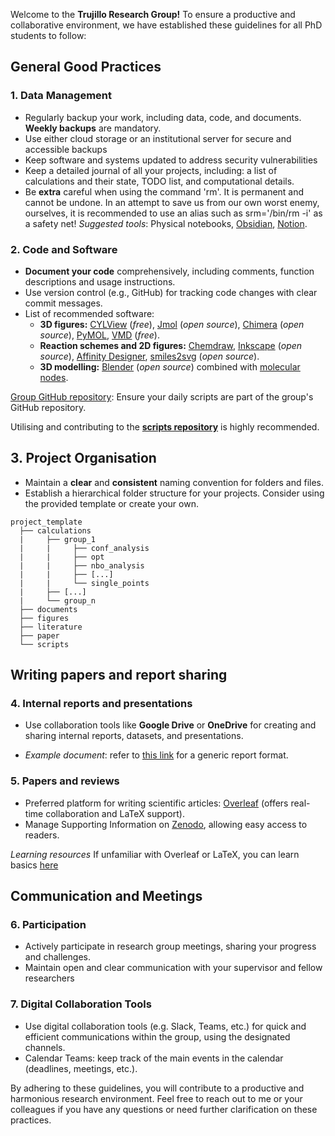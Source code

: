 
Welcome to the **Trujillo Research Group!** 
To ensure a productive and collaborative environment, we have established these guidelines for all PhD students to follow:

## General Good Practices

### 1. Data Management 
- Regularly backup your work, including data, code, and documents.
  **Weekly backups** are mandatory.
- Use either cloud storage or an institutional server for secure and accessible backups
- Keep software and systems updated to address security vulnerabilities
- Keep a detailed journal of all your projects, including: a list of calculations and their state, TODO list, and computational details.
- Be **extra** careful when using the command 'rm'. It is permanent and cannot be undone. In an attempt to save us from our own worst enemy, ourselves, it is recommended to use an alias such as srm='/bin/rm -i' as a safety net!
    *Suggested tools*:
    Physical notebooks,
    [Obsidian](https://obsidian.md/),
    [Notion](https://notion.so).

### 2. Code and Software
- **Document your code** comprehensively, including comments, function descriptions and usage instructions.
- Use version control (e.g., GitHub) for tracking code changes with clear commit messages.
- List of recommended software:
  - **3D figures:**
    [CYLView](https://www.cylview.org/) (*free*),
    [Jmol](https://jmol.sourceforge.net/) (*open source*),
    [Chimera](https://www.cgl.ucsf.edu/chimera/) (*open source*),
    [PyMOL](https://pymol.org/2/),
    [VMD](https://www.ks.uiuc.edu/Development/Download/download.cgi?PackageName=VMD) (*free*).
  - **Reaction schemes and 2D figures:**
    [Chemdraw](https://chemdrawdirect.perkinelmer.cloud/js/sample/index.html),
    [Inkscape](https://inkscape.org/) (*open source*),
    [Affinity Designer](https://affinity.serif.com/en-gb/designer/?gclid=CjwKCAjwjaWoBhAmEiwAXz8DBc2dkBvoIlDL4T8dlRXLb-6j0SriiyVhM1oOdaMV7o2kYxwaKsyDixoCc-EQAvD_BwE),
    [smiles2svg](https://github.com/iribirii/smiles2svg) (*open source*).
  - **3D modelling:**
    [Blender](https://www.blender.org/download/) (*open source*) combined with [molecular nodes](https://github.com/BradyAJohnston/MolecularNodes).
    
[Group GitHub repository](https://github.com/Trujillo-Group): Ensure your daily scripts are part of the group's GitHub repository.

Utilising and contributing to the [**scripts repository**](https://github.com/Trujillo-Group/trujillo_group_resources/tree/main/scripts) is highly recommended.
  
## 3. Project Organisation

- Maintain a **clear** and **consistent** naming convention for folders and files.
- Establish a hierarchical folder structure for your projects.
  Consider using the provided template or create your own.
  
```
project_template
  ├── calculations
  |     ├── group_1
  |     |     ├── conf_analysis
  |     |     ├── opt
  |     |     ├── nbo_analysis
  |     |     ├── [...]
  |     |     └── single_points
  |     ├── [...]
  |     └── group_n
  ├── documents
  ├── figures 
  ├── literature 
  ├── paper 
  └── scripts 
```

## Writing papers and report sharing 

### 4. Internal reports and presentations

- Use collaboration tools like **Google Drive** or **OneDrive** for creating and sharing internal reports, datasets, and presentations.

- *Example document*: refer to [this link](https://docs.google.com/document/d/1IBO9fovI7JyVLZ2LVy7tpVxf_777KzSQcyZJESrGJQ0/edit?usp=sharing) for a generic report format.

### 5. Papers and reviews

- Preferred platform for writing scientific articles: [Overleaf](https://www.overleaf.com) (offers real-time collaboration and LaTeX support).
- Manage Supporting Information on [Zenodo](https://zenodo.org), allowing easy access to readers.

 *Learning resources* If unfamiliar with Overleaf or LaTeX, you can learn basics [here](https://www.overleaf.com/learn/latex/Learn_LaTeX_in_30_minutes)

## Communication and Meetings

### 6. Participation
- Actively participate in research group meetings, sharing your progress and challenges.
- Maintain open and clear communication with your supervisor and fellow researchers

### 7. Digital Collaboration Tools
- Use digital collaboration tools (e.g. Slack, Teams, etc.) for quick and efficient communications within the group, using the designated channels.
- Calendar Teams: keep track of the main events in the calendar (deadlines, meetings, etc.).

By adhering to these guidelines, you will contribute to a productive and harmonious research environment.
Feel free to reach out to me or your colleagues if you have any questions or need further clarification on these practices.

